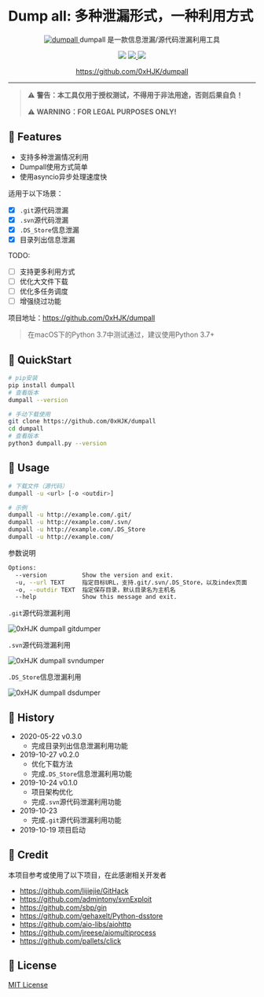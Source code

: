 # Dump all: 多种泄漏形式，一种利用方式

<p align="center">
  <a href="https://github.com/0xHJK/dumpall">
    <img src="https://github.com/0xHJK/dumpall/raw/master/static/dumpall.png" alt="dumpall">
  </a>
  <span>dumpall 是一款信息泄漏/源代码泄漏利用工具</span><br>
<p>

<p align="center">
  <a><img src="https://img.shields.io/pypi/pyversions/dumpall.svg"></a>
  <a href="https://github.com/0xHJK/dumpall/releases">
    <img src="https://img.shields.io/github/v/release/0xHJK/dumpall?include_prereleases">
  </a>
  <a><img src="https://img.shields.io/github/license/0xHJK/dumpall"></a>
</p>

<p align="center">
  <a href="https://github.com/0xHJK/dumpall">https://github.com/0xHJK/dumpall</a>
</p>

<hr>

> ⚠️ **警告：本工具仅用于授权测试，不得用于非法用途，否则后果自负！**
> 
> ⚠️ **WARNING：FOR LEGAL PURPOSES ONLY!**


## 🤘 Features

- 支持多种泄漏情况利用
- Dumpall使用方式简单
- 使用asyncio异步处理速度快

适用于以下场景：

- [x] `.git`源代码泄漏
- [x] `.svn`源代码泄漏
- [x] `.DS_Store`信息泄漏
- [x] 目录列出信息泄漏

TODO:

- [ ] 支持更多利用方式
- [ ] 优化大文件下载
- [ ] 优化多任务调度
- [ ] 增强绕过功能

项目地址：<https://github.com/0xHJK/dumpall>

> 在macOS下的Python 3.7中测试通过，建议使用Python 3.7+


## 🚀 QuickStart

```bash
# pip安装
pip install dumpall
# 查看版本
dumpall --version
```

```bash
# 手动下载使用
git clone https://github.com/0xHJK/dumpall
cd dumpall
# 查看版本
python3 dumpall.py --version
```

## 💫 Usage

```bash
# 下载文件（源代码）
dumpall -u <url> [-o <outdir>]

# 示例
dumpall -u http://example.com/.git/
dumpall -u http://example.com/.svn/
dumpall -u http://example.com/.DS_Store
dumpall -u http://example.com/
```

参数说明

```bash
Options:
  --version          Show the version and exit.
  -u, --url TEXT     指定目标URL，支持.git/.svn/.DS_Store，以及index页面
  -o, --outdir TEXT  指定保存目录，默认目录名为主机名
  --help             Show this message and exit.
```

`.git`源代码泄漏利用

![0xHJK dumpall gitdumper](https://github.com/0xHJK/dumpall/raw/master/static/gitdumper.png)

`.svn`源代码泄漏利用

![0xHJK dumpall svndumper](https://github.com/0xHJK/dumpall/raw/master/static/svndumper.png)

`.DS_Store`信息泄漏利用

![0xHJK dumpall dsdumper](https://github.com/0xHJK/dumpall/raw/master/static/dsdumper.png)

## 📜 History

- 2020-05-22 v0.3.0
  - 完成目录列出信息泄漏利用功能
- 2019-10-27 v0.2.0
  - 优化下载方法
  - 完成`.DS_Store`信息泄漏利用功能
- 2019-10-24 v0.1.0
  - 项目架构优化
  - 完成`.svn`源代码泄漏利用功能
- 2019-10-23
  - 完成`.git`源代码泄漏利用功能
- 2019-10-19 项目启动

## 🤝 Credit

本项目参考或使用了以下项目，在此感谢相关开发者

- https://github.com/lijiejie/GitHack
- https://github.com/admintony/svnExploit
- https://github.com/sbp/gin
- https://github.com/gehaxelt/Python-dsstore
- https://github.com/aio-libs/aiohttp
- https://github.com/jreese/aiomultiprocess
- https://github.com/pallets/click

## 📄 License

[MIT License](https://github.com/0xHJK/TotalPass/blob/master/LICENSE)

